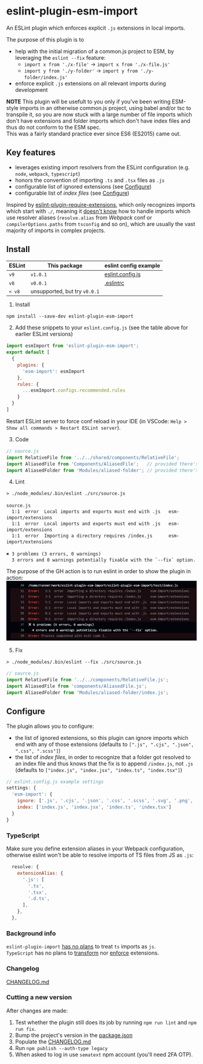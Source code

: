 # eslint-plugin-esm-import

An ESLint plugin which enforces explicit `.js` extensions in local imports.

The purpose of this plugin is to
  - help with the initial migration of a common.js project to ESM, by leveraging the `eslint --fix` feature:
    - `import x from './x-file'` -> `import x from './x-file.js'`
    - `import y from './y-folder'` -> `import y from './y-folder/index.js'`
  - enforce explicit `.js` extensions on all relevant imports during development

__NOTE__ This plugin will be usefult to you only if you've been writing ESM-style imports in an otherwise common.js project, using babel and/or tsc to transpile it, so you are now stuck with a large number of file imports which don't have extensions and folder imports which don't have index files and thus do not conform to the ESM spec.   
This was a fairly standard practice ever since ES6 (ES2015) came out.

## Key features
  - leverages existing import resolvers from the ESLint configuration (e.g. `node`, `webpack`, `typescript`)
  - honors the convention of importing `.ts` and `.tsx` files as `.js`
  - configurable list of ignored extensions (see [Configure](#configure))
  - configurable list of _index files_  (see [Configure](#configure))


Inspired by [eslint-plugin-require-extensions](https://github.com/solana-labs/eslint-plugin-require-extensions), which only recognizes imports which start with `./`, meaning it [doesn't know](https://github.com/solana-labs/eslint-plugin-require-extensions/issues/10) how to handle imports which use resolver aliases (`resolve.alias` from _Webpack_ conf or `compilerOptions.paths` from `tsconfig` and so on), which are usually the vast majority of imports in complex projects.

## Install

| ESLint | This package | eslint config example |
|-|-|-|
| `v9`   | `v1.0.1`  | [eslint.config.js](https://github.com/sematext/eslint-plugin-esm-import/blob/master/test/eslint.config.js) |
| `v8`  | `v0.0.1`  | [.eslintrc](https://github.com/sematext/eslint-plugin-esm-import/blob/d276a35ac2ddf90f08f69e2db35f9fd6f9116975/test/.eslintrc) |
| `< v8`  | unsupported, but try `v0.0.1`  |  |


1. Install
```shell
npm install --save-dev eslint-plugin-esm-import
```

2. Add these snippets to your `eslint.config.js` (see the table above for earlier ESLint versions)
```js
import esmImport from 'eslint-plugin-esm-import';
export default [
  {
    plugins: {
      'esm-import': esmImport
    },
    rules: {
      ...esmImport.configs.recommended.rules
    }
  }
]
```
Restart ESLint server to force conf reload in your IDE (in VSCode: `Help > Show all commands > Restart ESLint server`).

3. Code
```js
// source.js
import RelativeFile from '../../shared/components/RelativeFile';
import AliasedFile from 'Components/AliasedFile';   // provided there's a Components alias
import AliasedFolder from 'Modules/aliased-folder'; // provided there's a Modules alias
```

4. Lint

```shell
> ./node_modules/.bin/eslint ./src/source.js

source.js
  1:1  error  Local imports and exports must end with .js   esm-import/extensions
  1:1  error  Local imports and exports must end with .js   esm-import/extensions
  1:1  error  Importing a directory requires /index.js      esm-import/extensions

✖ 3 problems (3 errors, 0 warnings)
  3 errors and 0 warnings potentially fixable with the `--fix` option.
```
The purpose of the GH action is to run eslint in order to show the plugin in action:  
![GH action lint run](gh-action.png)

5. Fix

```shell
> ./node_modules/.bin/eslint --fix ./src/source.js
```
```js
// source.js
import RelativeFile from '../../components/RelativeFile.js';
import AliasedFile from 'components/AliasedFile.js';
import AliasedFolder from 'Modules/aliased-folder/index.js';
```

## Configure
The plugin allows you to configure:
 - the list of ignored extensions, so this plugin can ignore imports which end with any of those extensions (defaults to `[".js", ".cjs", ".json", ".css", ".scss"]`)
 - the list of _index files_, in order to recognize that a folder got resolved to an index file and thus knows that the fix is to append `/index.js`, not `.js` (defaults to `["index.js", "index.jsx", "index.ts", "index.tsx"]`)


```js
// eslint.config.js example settings
settings: {
  'esm-import': {
    ignore: ['.js', '.cjs', '.json', '.css', '.scss', '.svg', '.png', '.gif', '.mp3'],
    index: ['index.js', 'index.jsx', 'index.ts', 'index.tsx']
  }
}
```

### TypeScript
Make sure you define extension aliases in your Webpack configuration, otherwise eslint won't be able to resolve imports of TS files from JS as `.js`:
```js
  resolve: {
    extensionAlias: {
      '.js': [
        '.ts',
        '.tsx',
        '.d.ts',
      ],
    },
  },
```

### Background info

`eslint-plugin-import` [has no plans](https://github.com/import-js/eslint-plugin-import/issues/2111) to treat `ts` imports as `js`.  
`TypeScript` has no plans to [transform](https://github.com/microsoft/TypeScript/issues/16577) nor [enforce](https://github.com/microsoft/TypeScript/issues/42813) extensions.


### Changelog

[CHANGELOG.md](./CHANGELOG.md)

### Cutting a new version

After changes are made:
1. Test whether the plugin still does its job by running `npm run lint` and `npm run fix`.
1. Bump the project's version in the [package.json](./package.json)
1. Populate the [CHANGELOG.md](./CHANGELOG.md)
1. Run `npm publish --auth-type legacy`
1. When asked to log in use `sematext` npm account (you'll need 2FA OTP).
